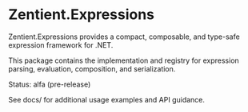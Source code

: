 # Zentient.Expressions

Zentient.Expressions provides a compact, composable, and type-safe expression framework for .NET.

This package contains the implementation and registry for expression parsing, evaluation, composition, and serialization.

Status: alfa (pre-release)

See docs/ for additional usage examples and API guidance.
